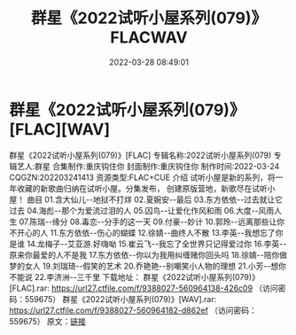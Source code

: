 ﻿---
title: 群星《2022试听小屋系列(079)》FLACWAV
date: 2022-03-28 08:49:01
categories: 新碟专辑、稀有等精品
tags: 国语流行
---
# 群星《2022试听小屋系列(079)》[FLAC][WAV]

群星《2022试听小屋系列(079)》[FLAC]
专辑名称:2022试听小屋系列(079)
专辑艺人:群星
合集制作:重庆钩住你
封面制作:重庆钩住你
制作时间:2022-03-24
CQGZN:202203241413
资源类型:FLAC+CUE
介绍
试听小屋是新的系列，将一年收藏的新歌曲归纳在试听小屋。分集发布，
创建原版营地，新歌尽在试听小屋！
曲目
01.含大仙儿--地狱不打烊
02.夏婉安--最后
03.东方依依--过去就让它过去
04.海彪--那个为爱流过泪的人
05.囚鸟--让爱化作风和雨
06.大度--风雨人生
07.陈瑞--缘分
08.毒恋--分手的这一天
09.付豪--妙计
10.郭玲--远离那些让你不开心的人
11.东方依依--伤心的蝴蝶
12.徐婧--曲终人不散
13.李英--我想忘了你是谁
14.龙梅子--艾亚游.好嗨呦
15.崔云飞--我忘了全世界只记得爱过你
16.李英--原来你最爱的人不是我
17.东方依依--你以为我用纠缠赌你回头吗
18.徐婧--陪你做梦的女人
19.刘瑞琦--假笑的艺术
20.乔艳艳--别嘲笑小人物的理想
21.小芳--想你不能说
22.李济洲--三千里
下载地址：
群星《2022试听小屋系列(079)》[FLAC].rar: https://url27.ctfile.com/f/9388027-560964138-426c09
（访问密码：559675）
群星《2022试听小屋系列(079)》[WAV].rar: https://url27.ctfile.com/f/9388027-560964182-d862ef
（访问密码：559675）
原文：[链接](https://blog.sina.com.cn/s/blog_1647c7e7601030wf1.html)